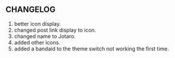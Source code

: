 ## CHANGELOG

1. better icon display.
2. changed post link display to icon.
3. changed name to Jotaro.
4. added other icons.
5. added a bandaid to the theme switch not working the first time.

